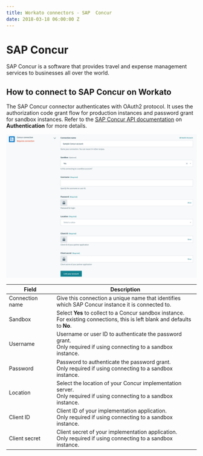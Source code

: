 ```yaml
---
title: Workato connectors - SAP  Concur
date: 2018-03-18 06:00:00 Z
---
```


# SAP Concur
SAP Concur is a software that provides travel and expense management services to businesses all over the world.

## How to connect to SAP Concur on Workato
The SAP Concur connector authenticates with OAuth2 protocol. It uses the authorization code grant flow for production instances and password grant for sandbox instances. Refer to the [SAP Concur API documentation](https://developer.concur.com/api-reference/authentication/apidoc.html) on **Authentication** for more details.

![Configured SAP Concur connection](/assets/images/concur/connection.png)

<table class="unchanged rich-diff-level-one">
  <thead>
    <tr>
        <th width='25%'>Field</th>
        <th>Description</th>
    </tr>
  </thead>
  <tbody>
    <tr>
      <td>Connection name</td>
      <td>Give this connection a unique name that identifies which SAP Concur instance it is connected to.</td>
    </tr>
    <tr>
      <td>Sandbox</td>
      <td>
        Select <b>Yes</b> to collect to a Concur sandbox instance.<br>
        For existing connections, this is left blank and defaults to <b>No</b>.
      </td>
    </tr>
    <tr>
      <td>Username</td>
      <td>
        Username or user ID to authenticate the password grant.<br>
        Only required if using connecting to a sandbox instance.
      </td>
    </tr>
    <tr>
      <td>Password</td>
      <td>
        Password to authenticate the password grant.<br>
        Only required if using connecting to a sandbox instance.
      </td>
    </tr>
    <tr>
      <td>Location</td>
      <td>
        Select the location of your Concur implementation server.<br>
        Only required if using connecting to a sandbox instance.
      </td>
    </tr>
    <tr>
      <td>Client ID</td>
      <td>
        Client ID of your implementation application.<br>
        Only required if using connecting to a sandbox instance.
      </td>
    </tr>
    <tr>
      <td>Client secret</td>
      <td>
        Client secret of your implementation application.<br>
        Only required if using connecting to a sandbox instance.
      </td>
    </tr>
  </tbody>
</table>
